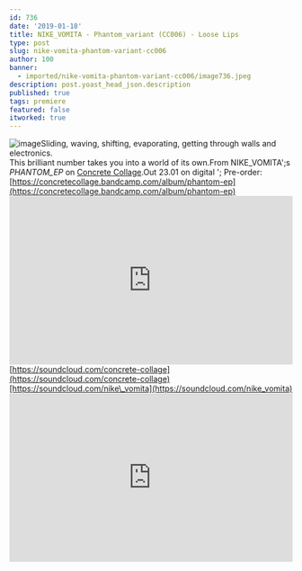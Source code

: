 ```yaml
---
id: 736
date: '2019-01-18'
title: NIKE_VOMITA - Phantom_variant (CC006) - Loose Lips
type: post
slug: nike-vomita-phantom-variant-cc006
author: 100
banner:
  - imported/nike-vomita-phantom-variant-cc006/image736.jpeg
description: post.yoast_head_json.description
published: true
tags: premiere
featured: false
itworked: true
---
```

![image](../imported/nike-vomita-phantom-variant-cc006/image736.jpeg)Sliding, waving, shifting, evaporating, getting through walls and electronics.  
This brilliant number takes you into a world of its own.From NIKE\_VOMITA';s _PHANTOM\_EP_ on [Concrete Collage](https://concretecollage.bandcamp.com/).Out 23.01 on digital '; Pre-order: [https://concretecollage.bandcamp.com/album/phantom-ep](https://concretecollage.bandcamp.com/album/phantom-ep)<iframe width='100%' height='300' scrolling='no' frameborder='no' allow='autoplay' src='https://w.soundcloud.com/player/?url=https%3A//api.soundcloud.com/tracks/561020046&color=%23ff5500&auto_play=false&hide_related=false&show_comments=true&show_user=true&show_reposts=false&show_teaser=true'></iframe>[https://soundcloud.com/concrete-collage](https://soundcloud.com/concrete-collage)[https://soundcloud.com/nike\_vomita](https://soundcloud.com/nike_vomita)<iframe width='100%' height='300' scrolling='no' frameborder='no' allow='autoplay' src='https://www.youtube.com/embed/mS2zwYbTDtc'></iframe>